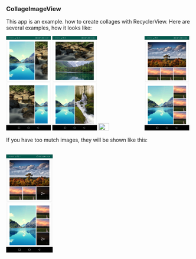 <h3>CollageImageView</h3>

<p>
This app is an example. how to create collages with RecyclerView. Here are several examples, how it looks like:
</p>

<img src="./assets/device-2019-06-30-142742.png" width="24%" height="24%" /> <img src="./assets/device-2019-06-30-142809.png" width="24%" height="24%" /> 
<img src="./assets/device-2019-06-30-142833.png" width="24%" height="24%" /> 
<img src="./assets/device-2019-06-30-142852.png" width="24%" height="24%" /> 

<p>If you have too mutch images, they will be shown like this:</p>
<br>
<img src="./assets/device-2019-06-30-142928.png" width="25%" height="25%" /> 

